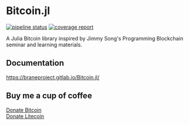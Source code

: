 # Bitcoin.jl

[![pipeline status](https://gitlab.com/braneproject/Bitcoin.jl/badges/master/pipeline.svg)](https://gitlab.com/braneproject/Bitcoin.jl/commits/master)    [![coverage report](https://gitlab.com/braneproject/Bitcoin.jl/badges/master/coverage.svg)](https://gitlab.com/braneproject/Bitcoin.jl/commits/master)

A Julia Bitcoin library inspired by Jimmy Song's Programming Blockchain seminar
and learning materials.

## Documentation

https://braneproject.gitlab.io/Bitcoin.jl/

## Buy me a cup of coffee

[Donate Bitcoin](bitcoin:1786ytdyKz1TJgpVM34DKDB85eEQkvwgjo)  
[Donate Litecoin](litecoin:LQKx7ZSspht4UZ5b5S7UVWeDW1tHZY5xnt)
